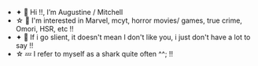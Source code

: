 - ✦ 💉 Hi !!, I’m Augustine / Mitchell
- ☆ 🍊 I'm interested in Marvel, mcyt, horror movies/ games, true crime, Omori, HSR, etc !!
- ✦  🎀 If i go slient, it doesn't mean I don't like you, i just don't have a lot to say !!
- ☆ 💤 I refer to myself as a shark quite often ^^; !!
  
